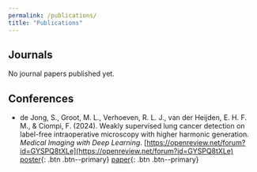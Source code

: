 ```yaml
---
permalink: /publications/
title: "Publications"
---
```


## Journals
No journal papers published yet.

## Conferences
- de Jong, S., Groot, M. L., Verhoeven, R. L. J., van der Heijden, E. H. F. M., &#38; Ciompi, F. (2024). Weakly supervised lung cancer detection on label-free intraoperative microscopy with higher harmonic generation. <i>Medical Imaging with Deep Learning</i>. [https://openreview.net/forum?id=GYSPQ8tXLe](https://openreview.net/forum?id=GYSPQ8tXLe)
[poster](../assets/publications/midl2024/poster.pdf){: .btn .btn--primary}
[paper](../assets/publications/midl2024/paper.pdf){: .btn .btn--primary}
